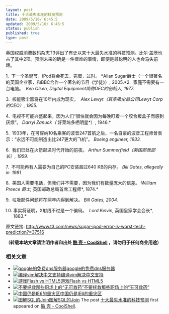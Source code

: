 ```yaml
---
layout: post
title: 十大最失水准的科技预测
date: 2009/5/10/ 6:45:5
updated: 2009/5/10/ 6:45:5
status: publish
published: true
type: post
---
```


英国权威消费数码杂志T3评出了有史以来十大最失水准的科技预测。比尔·盖茨也占了其中2项。预测未来的确是一件很难的事情，即便是最聪明的人也会马失前蹄。


1.  下一个圣诞节，iPod将会死去，完蛋，过时。 *Allan Sugar爵士（一个很著名的英国企业家，和BBC合作一个著名的节目《学徒》）, 2005.*2.  家庭不需要有一台电脑。  *Ken Olsen, Digital Equipment简称DEC的创始人, 1977.*  

3.  核能吸尘器将在10年内成为现实。  *Alex Lewyt（*真空吸尘器公司Lewyt Corp的CEO*）, 1955.*  

4.  电视不可能兴盛起来，因为人们“很快就会因为每晚盯着一个胶合板盒子而感到厌烦”。 *Darryl Zanuck（* 好莱坞多栖明星*）, 1946.*  

5.  1933年，在可容纳10名乘客的波音247首航之后，一名自豪的波音工程师曾表示：“永远不可能制造出比247更大的飞机”。 *Boeing engineer, 1933.*


  

6.  我们已处在火箭邮递时代开始的前夜。 *Arthur Summerfield（美国邮政部长）, 1959.*  

7.  不可能再有人需要为自己的PC安装超过640 KB的内存。 *Bill Gates, allegedly in  1981*  

8.  美国人需要电话，但我们并不需要，因为我们有数量庞大的信差。 *William Preece 爵士,* 英国邮政总局首席工程师*, 1874.*  

9.  垃圾邮件问题将在两年内得到解决。 *Bill Gates, 2004.*  

10. 事实将证明，X射线不过是一个骗局。  *Lord Kelvin,* 英国皇家学会会长*, 1883.*


原文链接: <http://www.t3.com/news/sugar-ipod-error-is-worst-tech-prediction?=37516> 



**（转载本站文章请注明作者和出处 [酷 壳 – CoolShell](https://coolshell.cn/) ，请勿用于任何商业用途）**



### 相关文章

* [![google的免费dns服务器](https://coolshell.cn/wp-content/plugins/wordpress-23-related-posts-plugin/static/thumbs/12.jpg)](https://coolshell.cn/articles/2015.html)[google的免费dns服务器](https://coolshell.cn/articles/2015.html)
* [![编译vim解决中文支持](https://coolshell.cn/wp-content/plugins/wordpress-23-related-posts-plugin/static/thumbs/12.jpg)](https://coolshell.cn/articles/1432.html)[编译vim解决中文支持](https://coolshell.cn/articles/1432.html)
* [![游戏Flash vs HTML5](https://coolshell.cn/wp-content/uploads/2010/11/flash_vs_html5-150x150.jpg)](https://coolshell.cn/articles/3267.html)[游戏Flash vs HTML5](https://coolshell.cn/articles/3267.html)
* [![不要拯救那些职场上的“无可救药”](https://coolshell.cn/wp-content/plugins/wordpress-23-related-posts-plugin/static/thumbs/21.jpg)](https://coolshell.cn/articles/753.html)[不要拯救那些职场上的“无可救药”](https://coolshell.cn/articles/753.html)
* [![中国仍是IE6的重灾区](https://coolshell.cn/wp-content/uploads/2011/03/IE6-Countdown-150x150.png)](https://coolshell.cn/articles/3921.html)[中国仍是IE6的重灾区](https://coolshell.cn/articles/3921.html)
* [![图解SQL的Join](https://coolshell.cn/wp-content/uploads/2011/01/Inner_Join-150x150.png)](https://coolshell.cn/articles/3463.html)[图解SQL的Join](https://coolshell.cn/articles/3463.html)
The post [十大最失水准的科技预测](https://coolshell.cn/articles/783.html) first appeared on [酷 壳 - CoolShell](https://coolshell.cn).